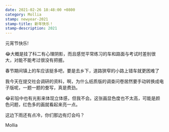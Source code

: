 ```yaml
---
date: 2021-02-26 18:48:00 +0800
category: Mollia
stamp: newyear-2021
stamp-title: 新年快乐！
stamp-description: 2021
---
```


元宵节快乐!

😂大概是挂了科二有心理阴影，而且感觉平常练习的车和路面与考试时差别很大，对能不能考过很没有把握。

春节期间镇上的车应该挺多吧，要是去乡下，道路狭窄的小路上错车就更困难了

我今天在提交社会调研的资料，啊，为什么纸质版的调查问卷居然要手动转换成电子版呢，一题一题的誊写，真是费劲。

😂彩铅中也有光影来体现立体感，但我不会。这张画显色度也不太高，可能是颜色问题，红色多的画就看起来亮一点。

这边下雨还有点冷，你们那边有灯会吗？

Mollia
